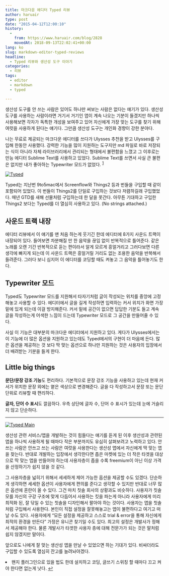 ```yaml
---
title: 마크다운 에디터 Typed 리뷰
author: haruair
type: post
date: "2015-04-12T12:00:10"
history:
  - 
    from: https://www.haruair.com/blog/2828
    movedAt: 2018-09-13T22:02:41+00:00
lang: ko
slug: markdown-editor-typed-reviews
headline:
  - Typed 리뷰와 생산성 도구 이야기
categories:
  - 리뷰
tags:
  - editor
  - markdown
  - typed

---
```

생산성 도구를 안 쓰는 사람은 있어도 하나만 써보는 사람은 없다는 얘기가 있다. 생산성 도구를 사용하는 사람이라면 거기서 거기인 앱이 계속 나오는 기분이 들겠지만 하나씩 사용해보면 각자가 독특한 개성을 보여주고 있어 자신에게 가장 맞는 도구를 찾기 위해 여럿을 사용하게 된다는 얘기다. 그만큼 생산성 도구는 개인화 경향이 강한 분야다.

나는 무료로 제공되는 마크다운 에디터를 쓰다가 Ulysses 추천을 받고 Ulysses를 구입해 한동안 사용했다. 강력한 기능을 많이 지원하는 도구지만 md 파일로 바로 저장되는 식이 아니라 자체 라이브러리에서 관리되는 형태에서 불편함을 느꼈고 그 이후로는 만능 에디터 Sublime Text를 사용하고 있었다. Sublime Text를 쓰면서 사실 큰 불편은 없지만 내가 좋아하는 Typewriter 모드가 없었다. <sup id="fnref-2828-1"><a href="#fn-2828-1" rel="footnote">1</a></sup>

[<img src="https://farm9.staticflickr.com/8721/17115435732_00e945331d_o.png?w=660&#038;ssl=1" alt="Typed" class="aligncenter" data-recalc-dims="1" />][1]

Typed는 지난번 9to5mac에서 Screenflow와 Things2 등과 번들을 구입할 때 같이 포함되어 있었다. 이 번들이 Things2를 단일로 구입하는 것보다 저렴하길래 구입했었다. 매년 GTD를 새해 선물처럼 구입하는데 한 달을 못간다. 아무튼 기대하고 구입한 Things2 보다는 Typed를 더 열심히 사용하고 있다. (No strings attached.)

## 사운드 트랙 내장

에디터 리뷰에서 이 얘기를 맨 처음 하는게 웃기긴 한데 에디터에 8가지 사운드 트랙이 내장되어 있다. 들어보면 차분해질 만 한 음악을 끊임 없이 반복적으로 틀어준다. 같은 노래를 오랜 기간 반복적으로 듣는 편이라서 알게 모르게 흥얼거리고 그러다보면 다른 생각에 빠지게 되는데 이 사운드 트랙은 흥얼거릴 거리도 없는 조용한 음악을 반복해서 들려준다. 그러다 보니 심지어 이 에디터를 코딩할 때도 켜놓고 그 음악을 틀어놓기도 한다.

## Typewriter 모드

Typed도 Typewriter 모드를 지원해서 타자기처럼 글이 작성되는 위치를 중앙에 고정해놓고 사용할 수 있다. 에디터에서 글을 길게 작성하면 입력하는 커서 위치가 화면 가장 밑에 있게 되는데 이걸 방지해준다. 커서 밑에 공간이 없으면 답답한 기분도 들고 계속 글을 작성하는게 어색한 느낌이 드는데 Typewriter 모드로 그 공간을 만들어줄 수 있다.

사실 이 기능은 대부분의 마크다운 에디터에서 지원하고 있다. 게다가 Ulysses에서는 이 기능에 더 많은 옵션을 지원하고 있는데도 Typed에서의 구현이 더 마음에 든다. 많은 옵션을 제공하는 것 보다 딱 맞는 옵션으로 하나만 지원하는 것은 사용자의 입장에서 더 배려받는 기분을 들게 한다.

## Little big things

**문단/문장 강조 기능**도 편리하다. 기본적으로 문장 강조 기능을 사용하고 있는데 현재 커서가 위치한 문장 외에는 옅은 색상으로 변경해준다. 글을 다 작성하고서 문장 또는 문단 단위로 리뷰할 때 편리하다.

**글자, 단어 수 표시**도 깔끔하다. 우측 상단에 글자 수, 단어 수 표시가 있는데 눈에 거슬리지 않고 단순하다.

* * *

[<img src="https://farm9.staticflickr.com/8765/16909601847_e069e6d59c_o.png?w=660&#038;ssl=1" alt="Typed Main" class="aligncenter" data-recalc-dims="1" />][2]

생산성 관련 서비스/앱을 개발하는 것이 힘들다는 얘기를 듣게 된 이후 생산성과 관련된 앱을 하나씩 사용하게 될 때마다 작은 부분까지도 유심히 살펴보려고 노력하고 있다. 안쓰는 사람은 안쓰고 쓰는 사람은 여럿을 사용한다는 생산성 앱에서 자신에게 딱 맞는 앱을 찾는다. 반대로 개발하는 입장에서 생각한다면 좁은 마켓에 있는 더 작은 타겟을 대상으로 딱 맞는 앱을 만들어야 하는데 사용자층이 좁을 수록 freemium이 아닌 이상 가격을 산정하기가 쉽지 않을 것 같다.

그 사용자층을 넓히기 위해서 세세하게 제어 가능한 옵션을 제공할 수도 있겠다. 단순하게 생각하면 세세한 옵션이 사용자에게 편의를 준다고 생각할 수 있지만 반대로 너무 많은 옵션에 혼란이 올 수 있다. 그건 마치 칫솔 회사의 상황과도 비슷하다. 사용자가 칫솔모를 자신의 구강 구조에 맞게 다듬어서 사용하는 킷을 파는게 아니라 사용자에게 미리 최적화 된, 잘 닦일 수 있는 칫솔을 디자인해서 팔아야 하는 것이다. 사용자는 앱을 칫솔처럼 구입해서 사용한다. 본인이 직접 설정을 잘못해놓고는 앱이 불편하다고 여기고 떠날 수도 있다. 사용자에게 &#8220;모든 설정을 제공하고 스스로 trial & error을 통해 자신에게 최적의 환경을 만든다&#8221; 가정은 유니콘 찾기일 수도 있다. 최고의 설정은 개발사가 정해서 제공해야 한다. 물론 개발사가 타겟한 사용자 층에 대해 전문가가 되는 것은 말처럼 쉽지 않겠지만 말이다.

앞으로도 나에게 잘 맞는 생산성 앱을 만날 수 있었으면 하는 기대가 있다. 비싸더라도 구입할 수 있도록 열심히 잔고를 늘려놔야겠다.

<li id="fn-2828-1">
  왠지 플러그인으로 있을 법도 한데 설치하고 코딩, 글쓰기 스위칭 할 때마다 끄고 켜야 한다면 없는게 낫다.&#160;<a href="#fnref-2828-1" rev="footnote">&#8617;</a> </fn></footnotes>

 [1]: http://www.flickr.com/photos/90112078@N08/17115435732 "Typed"
 [2]: http://www.flickr.com/photos/90112078@N08/16909601847 "Typed Main"